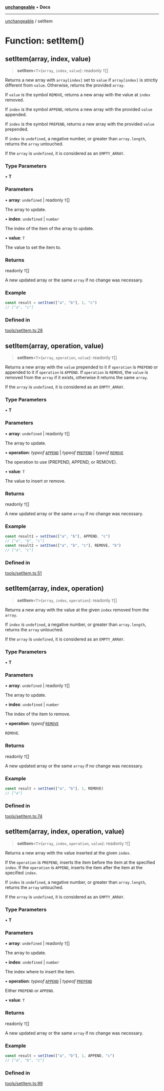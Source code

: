 [**unchangeable**](../README.md) • **Docs**

***

[unchangeable](../README.md) / setItem

# Function: setItem()

## setItem(array, index, value)

> **setItem**\<`T`\>(`array`, `index`, `value`): readonly `T`[]

Returns a new array with `array[index]` set to `value` if `array[index]` is strictly different from `value`. Otherwise, returns the provided `array`.

If `value` is the symbol `REMOVE`, returns a new array with the value at `index` removed.

If `index` is the symbol `APPEND`, returns a new array with the provided `value` appended.

If `index` is the symbol `PREPEND`, returns a new array with the provided `value` prepended.

If `index` is `undefined`, a negative number, or greater than `array.length`, returns the `array` untouched.

If the `array` is `undefined`, it is considered as an `EMPTY_ARRAY`.

### Type Parameters

• **T**

### Parameters

• **array**: `undefined` \| readonly `T`[]

The array to update.

• **index**: `undefined` \| `number`

The index of the item of the array to update.

• **value**: `T`

The value to set the item to.

### Returns

readonly `T`[]

A new updated array or the same `array` if no change was necessary.

### Example

```typescript
const result = setItem(["a", "b"], 1, "c")
// ["a", "c"]
```

### Defined in

[tools/setItem.ts:28](https://github.com/nevoland/unchangeable/blob/90aff8eb074821c44b2befe353f53ae1546bb16f/lib/tools/setItem.ts#L28)

## setItem(array, operation, value)

> **setItem**\<`T`\>(`array`, `operation`, `value`): readonly `T`[]

Returns a new array with the `value` prepended to it if `operation` is `PREPEND` or appended to it if `operation` is `APPEND`. If `operation` is `REMOVE`, the `value` is removed from the `array` if it exists, otherwise it returns the same `array`.

If the `array` is `undefined`, it is considered as an `EMPTY_ARRAY`.

### Type Parameters

• **T**

### Parameters

• **array**: `undefined` \| readonly `T`[]

The array to update.

• **operation**: *typeof* [`APPEND`](../variables/APPEND.md) \| *typeof* [`PREPEND`](../variables/PREPEND.md) \| *typeof* [`REMOVE`](../variables/REMOVE.md)

The operation to use (PREPEND, APPEND, or REMOVE).

• **value**: `T`

The value to insert or remove.

### Returns

readonly `T`[]

A new updated array or the same `array` if no change was necessary.

### Example

```typescript
const result1 = setItem(["a", "b"], APPEND, "c")
// ["a", "b", "c"]
const result2 = setItem(["a", "b", "c"], REMOVE, "b")
// ["a", "c"]
```

### Defined in

[tools/setItem.ts:51](https://github.com/nevoland/unchangeable/blob/90aff8eb074821c44b2befe353f53ae1546bb16f/lib/tools/setItem.ts#L51)

## setItem(array, index, operation)

> **setItem**\<`T`\>(`array`, `index`, `operation`): readonly `T`[]

Returns a new array with the value at the given `index` removed from the `array`.

If `index` is `undefined`, a negative number, or greater than `array.length`, returns the `array` untouched.

If the `array` is `undefined`, it is considered as an `EMPTY_ARRAY`.

### Type Parameters

• **T**

### Parameters

• **array**: `undefined` \| readonly `T`[]

The array to update.

• **index**: `undefined` \| `number`

The index of the item to remove.

• **operation**: *typeof* [`REMOVE`](../variables/REMOVE.md)

`REMOVE`.

### Returns

readonly `T`[]

A new updated array or the same `array` if no change was necessary.

### Example

```typescript
const result = setItem(["a", "b"], 1, REMOVE)
// ["a"]
```

### Defined in

[tools/setItem.ts:74](https://github.com/nevoland/unchangeable/blob/90aff8eb074821c44b2befe353f53ae1546bb16f/lib/tools/setItem.ts#L74)

## setItem(array, index, operation, value)

> **setItem**\<`T`\>(`array`, `index`, `operation`, `value`): readonly `T`[]

Returns a new array with the value inserted at the given `index`.

If the `operation` is `PREPEND`, inserts the item before the item at the specified `index`. If the `operation` is `APPEND`, inserts the item after the item at the specified `index`.

If `index` is `undefined`, a negative number, or greater than `array.length`, returns the `array` untouched.

If the `array` is `undefined`, it is considered as an `EMPTY_ARRAY`.

### Type Parameters

• **T**

### Parameters

• **array**: `undefined` \| readonly `T`[]

The array to update.

• **index**: `undefined` \| `number`

The index where to insert the item.

• **operation**: *typeof* [`APPEND`](../variables/APPEND.md) \| *typeof* [`PREPEND`](../variables/PREPEND.md)

Either `PREPEND` or `APPEND`.

• **value**: `T`

### Returns

readonly `T`[]

A new updated array or the same `array` if no change was necessary.

### Example

```typescript
const result = setItem(["a", "b"], 1, APPEND, "c")
// ["a", "b", "c"]
```

### Defined in

[tools/setItem.ts:99](https://github.com/nevoland/unchangeable/blob/90aff8eb074821c44b2befe353f53ae1546bb16f/lib/tools/setItem.ts#L99)
